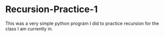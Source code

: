# Recursion-Practice-1
This was a very simple python program I did to practice recursion for the class I am currently in.
